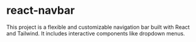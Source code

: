 # react-navbar
This project is a flexible and customizable navigation bar built with React and Tailwind. It includes interactive components like dropdown menus.
